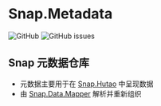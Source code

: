 # Snap.Metadata
![GitHub](https://img.shields.io/badge/License-MIT-brightgreen?style=flat-square)
![GitHub issues](https://img.shields.io/github/issues/DGP-Studio/Snap.Metadata?label=Issues&style=flat-square)

## Snap 元数据仓库

* 元数据主要用于在 [Snap.Hutao](https://github.com/DGP-Studio/Snap.Hutao) 中呈现数据
* 由 [Snap.Data.Mapper](https://github.com/DGP-Studio/Snap.Data.Mapper) 解析并重新组织